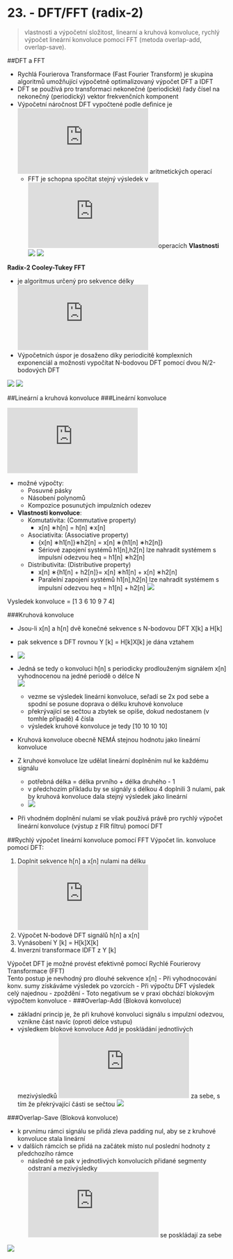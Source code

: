 # 23. - DFT/FFT (radix-2)

> vlastnosti a výpočetní složitost, linearní a kruhová konvoluce, rychlý
výpočet lineární konvoluce pomocí FFT (metoda overlap-add, overlap-save).

##DFT a FFT
- Rychlá Fourierova Transformace (Fast Fourier Transform)
je skupina algoritmů umožňující výpočetně optimalizovaný
výpočet DFT a IDFT
- DFT se používá pro transformaci nekonečné (periodické) řady
čísel na nekonečný (periodický) vektor frekvenčních komponent
- Výpočetní náročnost DFT vypočtené podle deﬁnice je ![O(N^{2})](https://latex.codecogs.com/svg.latex?O%28N%5E%7B2%7D%29) aritmetických operací
	- FFT je schopna spočítat stejný výsledek v ![O(N \cdot log(N))](https://latex.codecogs.com/svg.latex?O%28N%20%5Ccdot%20log%28N%29%29)operacích
**Vlastnosti**
![](https://github.com/tomaskrizek/tul-szz-it-nv/blob/master/23_DFT_FFT/vlastnosti.png)
![](https://github.com/tomaskrizek/tul-szz-it-nv/blob/master/23_DFT_FFT/vlastnosti2.png)

**Radix-2 Cooley-Tukey FFT** 

- je algoritmus určený pro sekvence délky ![N = 2^{k} , k \in Z](https://latex.codecogs.com/svg.latex?N%20%3D%202%5E%7Bk%7D%20%2C%20k%20%5Cin%20Z)
- Výpočetních úspor je dosaženo díky periodicitě komplexních exponenciál a možnosti vypočítat N-bodovou DFT pomocí dvou N/2-bodových DFT

![](https://upload.wikimedia.org/wikipedia/commons/thumb/c/cb/DIT-FFT-butterfly.png/300px-DIT-FFT-butterfly.png)
![](https://github.com/tomaskrizek/tul-szz-it-nv/blob/master/23_DFT_FFT/pseudokod.png)

##Lineární a kruhová konvoluce
###Lineární konvoluce

![y[n] = x[n] * h[n] = \sum_{k=0}^{N-1}x[k]\cdot h[n-k]](https://latex.codecogs.com/svg.latex?y%5Bn%5D%20%3D%20x%5Bn%5D%20*%20h%5Bn%5D%20%3D%20%5Csum_%7Bk%3D0%7D%5E%7BN-1%7Dx%5Bk%5D%5Ccdot%20h%5Bn-k%5D)

- možné výpočty:
	- Posuvné pásky
	- Násobení polynomů
	- Kompozice posunutých impulzních odezev
- **Vlastnosti konvoluce**:
	- Komutativita: (Commutative property)
		-	x[n] ∗h[n] = h[n] ∗x[n]
	- Asociativita: (Associative property)
		- {x[n] ∗h1[n]}∗h2[n] = x[n] ∗{h1[n] ∗h2[n]}
		- Sériové zapojení systémů h1[n],h2[n] lze nahradit systémem s impulsní odezvou heq = h1[n] ∗h2[n]
	- Distributivita: (Distributive property)
		- x[n] ∗{h1[n] + h2[n]}= x[n] ∗h1[n] + x[n] ∗h2[n]
		- Paralelní zapojení systémů h1[n],h2[n] lze nahradit systémem s impulsní odezvou heq = h1[n] + h2[n]
![](https://github.com/tomaskrizek/tul-szz-it-nv/blob/master/23_DFT_FFT/lin_konv.png)

Vysledek konvoluce = [1 3 6 10 9 7 4]


###Kruhová konvoluce
- Jsou-li x[n] a h[n] dvě konečné sekvence s N-bodovou DFT X[k] a H[k]
- pak sekvence s DFT rovnou Y [k] = H[k]X[k] je dána vztahem
- ![](http://s33.postimg.org/dyxv7dgsf/kruh_konv.png)
- Jedná se tedy o konvoluci h[n] s periodicky prodlouženým signálem x[n] vyhodnocenou na jedné periodě o délce N \
![](https://github.com/tomaskrizek/tul-szz-it-nv/blob/master/23_DFT_FFT/kruh_konv_2.png)
	- vezme se výsledek lineárni konvoluce, seřadí se 2x pod sebe a spodní se posune doprava o délku kruhové konvoluce
	- překrývající se sečtou a zbytek se opíše, dokud nedostanem (v tomhle případě) 4 čísla
	- výsledek kruhové konvoluce je tedy [10 10 10 10] 

- Kruhová konvoluce obecně NEMÁ stejnou hodnotu jako lineární  konvoluce
- Z kruhové konvoluce lze udělat lineární doplněním nul ke každému signálu 
	- potřebná délka = délka prvního + délka druhého - 1
	- v předchozím příkladu by se signály s délkou 4 doplnili 3 nulami, pak by kruhová konvoluce dala stejný výsledek jako lineární
	- ![](https://github.com/tomaskrizek/tul-szz-it-nv/blob/master/23_DFT_FFT/kruh_konv_3.png)
- Při vhodném doplnění nulami se však používá právě pro rychlý výpočet lineární konvoluce (výstup z FIR ﬁltru) pomocí DFT

##Rychlý výpočet lineární konvoluce pomocí FFT
Výpočet lin. konvoluce pomocí DFT:

1. Doplnit sekvence h[n] a x[n] nulami na délku ![N \geq N_{1} + N_{2} - 1](https://latex.codecogs.com/svg.latex?N%20%5Cgeq%20N_%7B1%7D%20&plus;%20N_%7B2%7D%20-%201)
2. Výpočet N-bodové DFT signálů h[n] a x[n]
3. Vynásobení Y [k] = H[k]X[k]
4. Inverzní transformace IDFT z Y [k]

Výpočet DFT je možné provést efektivně pomocí Rychlé  Fourierovy Transformace (FFT)	\
Tento postup je nevhodný pro dlouhé sekvence x[n]
	- Při vyhodnocování konv. sumy získáváme výsledek po vzorcích
	- Při výpočtu DFT výsledek celý najednou - zpoždění
	- Toto negativum se v praxi obchází blokovým výpočtem konvoluce
	- 
###Overlap-Add (Bloková konvoluce)

- základní princip je, že při kruhové konvoluci signálu s impulzní odezvou, vznikne část navíc (oproti délce vstupu)
- výsledkem blokové konvoluce Add je poskládání jednotlivých mezivýsledků ![y_{i}](https://latex.codecogs.com/gif.latex?y_%7Bi%7D) za sebe, s tím že překrývající části se sečtou
![](http://s33.postimg.org/s1thkqudb/overlap_add.png)

###Overlap-Save (Bloková konvoluce)

- k prvnímu rámci signálu se přidá zleva padding nul, aby se z kruhové konvoluce stala lineární
- v dalších rámcích se přidá na začátek místo nul poslední hodnoty z předchozího rámce
	- následně se pak v jednotlivých konvolucích přidané segmenty odstraní a mezivýsledky ![y_{i}](https://latex.codecogs.com/gif.latex?y_%7Bi%7D) se poskládají za sebe 

![](http://s33.postimg.org/wp0x8mwjj/ovelap_save.png)
